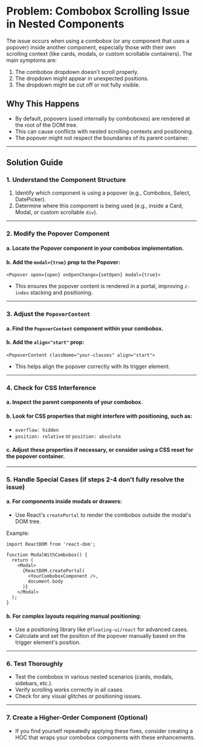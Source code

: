 # Problem: Combobox Scrolling Issue in Nested Components

The issue occurs when using a combobox (or any component that uses a popover) inside another component, especially those with their own scrolling context (like cards, modals, or custom scrollable containers). The main symptoms are:

1. The combobox dropdown doesn't scroll properly.
2. The dropdown might appear in unexpected positions.
3. The dropdown might be cut off or not fully visible.

## Why This Happens

- By default, popovers (used internally by comboboxes) are rendered at the root of the DOM tree.
- This can cause conflicts with nested scrolling contexts and positioning.
- The popover might not respect the boundaries of its parent container.

---

## Solution Guide

### 1. Understand the Component Structure

1. Identify which component is using a popover (e.g., Combobox, Select, DatePicker).
2. Determine where this component is being used (e.g., inside a Card, Modal, or custom scrollable `div`).

---

### 2. Modify the Popover Component

#### a. Locate the Popover component in your combobox implementation.
#### b. Add the `modal={true}` prop to the Popover:

```tsx
<Popover open={open} onOpenChange={setOpen} modal={true}>
```

- This ensures the popover content is rendered in a portal, improving `z-index` stacking and positioning.

---

### 3. Adjust the `PopoverContent`

#### a. Find the `PopoverContent` component within your combobox.
#### b. Add the `align="start"` prop:

```tsx
<PopoverContent className="your-classes" align="start">
```

- This helps align the popover correctly with its trigger element.

---

### 4. Check for CSS Interference

#### a. Inspect the parent components of your combobox.
#### b. Look for CSS properties that might interfere with positioning, such as:

- `overflow: hidden`
- `position: relative` or `position: absolute`

#### c. Adjust these properties if necessary, or consider using a CSS reset for the popover container.

---

### 5. Handle Special Cases (if steps 2-4 don't fully resolve the issue)

#### a. For components inside modals or drawers:

- Use React's `createPortal` to render the combobox outside the modal's DOM tree.

Example:

```tsx
import ReactDOM from 'react-dom';

function ModalWithCombobox() {
  return (
    <Modal>
      {ReactDOM.createPortal(
        <YourComboboxComponent />,
        document.body
      )}
    </Modal>
  );
}
```

#### b. For complex layouts requiring manual positioning:

- Use a positioning library like `@floating-ui/react` for advanced cases.
- Calculate and set the position of the popover manually based on the trigger element's position.

---

### 6. Test Thoroughly

- Test the combobox in various nested scenarios (cards, modals, sidebars, etc.).
- Verify scrolling works correctly in all cases.
- Check for any visual glitches or positioning issues.

---

### 7. Create a Higher-Order Component (Optional)

- If you find yourself repeatedly applying these fixes, consider creating a HOC that wraps your combobox components with these enhancements.

